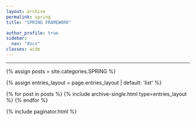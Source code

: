 ```yaml
---
layout: archive
permalink: spring
title: "SPRING FRAMEWORK"

author_profile: true
sidebar:
  nav: "docs"
classes: wide
---
```


---

<!-- {% if paginator %}
  {% assign posts = paginator.posts %}
{% else %}
  {% assign posts = site.posts %}
{% endif %} -->

{% assign posts = site.categories.SPRING %}

{% assign entries_layout = page.entries_layout | default: 'list' %}
<div class="entries-{{ entries_layout }}">
  {% for post in posts %}
    {% include archive-single.html type=entries_layout %}
  {% endfor %}
</div>

{% include paginator.html %}